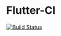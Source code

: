 # Flutter-CI

[![Build Status](https://travis-ci.com/aslamanver/flutter-ci.svg?branch=master)](https://travis-ci.com/aslamanver/flutter-ci)
